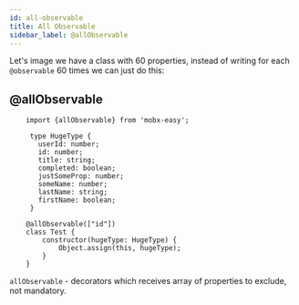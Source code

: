 ```yaml
---
id: all-observable
title: All Observable
sidebar_label: @allObservable
---
```

Let's image we have a class with 60 properties, instead of writing for each `@observable` 60 times we can just do this:

## @allObservable

```
    import {allObservable} from 'mobx-easy';

     type HugeType {
       userId: number;
       id: number;
       title: string;
       completed: boolean;
       justSomeProp: number;
       someName: number;
       lastName: string;
       firstName: boolean;
     }

    @allObservable(["id"])
    class Test {
        constructor(hugeType: HugeType) {
            Object.assign(this, hugeType);
        }
    }
```

`allObservable` - decorators which receives array of properties to exclude, not mandatory.

